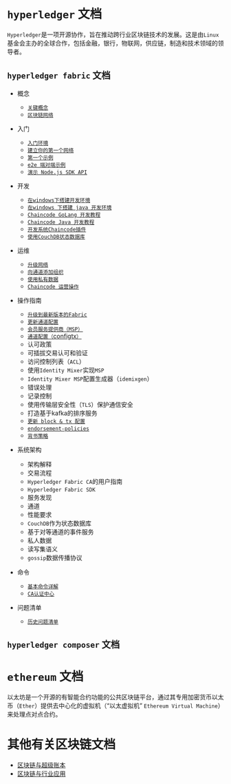 # `hyperledger` 文档
`Hyperledger`是一项开源协作，旨在推动跨行业区块链技术的发展。这是由`Linux`基金会主办的全球合作，包括金融，银行，物联网，供应链，制造和技术领域的领导者。

## `hyperledger fabric` 文档
- 概念
    + [`关键概念`](./hyperledger/hyperledger%20fabric%20关键概念.md)
    + [`区块链网络`](./hyperledger/hyperledger%20fabric%20区块链网络.md) 

- 入门
    + [`入门环境`](./hyperledger/hyperledger%20fabric%20入门.md)
    + [`建立你的第一个网络`](./hyperledger/hyperledger%20fabric%20建立你的第一个网络.md)
    + [`第一个示例`](./hyperledger/hyperledger%20fabric%20第一个示例.md)
    + [`e2e 端对端示例`](./hyperledger/hyperledger%20fabric%20e2e%20端对端示例.md)
    + [`演示 Node.js SDK API`](./hyperledger/hyperledger%20fabric%20演示%20Node.js%20SDK%20API.md)

- 开发
    + [`在windows下搭建开发环境`](./hyperledger/在windows下搭建hyperledger%20fabric%20开发环境.md)
    + [`在windows 下搭建 java 开发环境`](./hyperledger/在windows%20下搭建hyperledger%20fabric%20java%20开发环境.md)
    + [`Chaincode GoLang 开发教程`](./hyperledger/hyperledger%20fabric%20Chaincode%20开发教程.md)
    + [`Chaincode Java 开发教程`](./hyperledger/hyperledger%20fabric%20Chaincode%20Java开发教程.md#)
    + [`开发系统Chaincode插件`](./hyperledger/hyperledger%20fabric%20开发系统链码插件.md)
    + [`使用CouchDB状态数据库`](./hyperledger/hyperledger%20fabric%20中使用CouchDB.md)

- 运维
    + [`升级网络`](./hyperledger/hyperledger%20fabric%20升级网络组建.md)
    + [`向通道添加组织`](./hyperledger/hyperledger%20fabric%20向通道添加组织.md)
    + [`使用私有数据`](./hyperledger/hyperledger%20fabric%20中使用私有数据.md)
    + [`Chaincode 运营操作`](./hyperledger/hyperledger%20fabric%20Chaincode%20运营操作.md)

- 操作指南
    + [`升级到最新版本的Fabric`](./hyperledger/hyperledger%20fabric%20升级网络组建.md)
    + [`更新通道配置`](./hyperledger/hyperledger%20fabric%20更新通道配置.md)
    + [`会员服务提供商（MSP）`](./hyperledger/hyperledger%20fabric%20会员服务提供商.md)
    + [`通道配置（`configtx`）`](./hyperledger/hyperledger%20fabric%20configtx通道配置.md)
    + 认可政策
    + 可插拔交易认可和验证
    + 访问控制列表（`ACL`）
    + 使用`Identity Mixer`实现`MSP`
    + `Identity Mixer MSP`配置生成器（`idemixgen`）
    + 错误处理
    + 记录控制
    + 使用传输层安全性（`TLS`）保护通信安全
    + 打造基于kafka的排序服务
    + [`更新 block & tx 配置`](./hyperledger/hyperledger%20fabric%20更新%20block%20&%20tx%20配置.md)
    + [`endorsement-policies`](./hyperledger/hyperledger%20fabric%20endorsement-policies.md)
    + [`背书策略`](./hyperledger/hyperledger%20fabric%20背书策略.md)

- 系统架构
    + 架构解释
    + 交易流程
    + `Hyperledger Fabric CA`的用户指南
    + `Hyperledger Fabric SDK`
    + 服务发现
    + 通道
    + 性能要求
    + `CouchDB`作为状态数据库
    + 基于对等通道的事件服务
    + 私人数据
    + 读写集语义
    + `gossip`数据传播协议
    
- 命令
    + [`基本命令详解`](./hyperledger/hyperledger%20fabric%20基本命令详解.md)
    + [`CA认证中心`](./hyperledger/hyperledger%20fabric%20CA认证中心.md)

- 问题清单
    + [`历史问题清单`](./hyperledger/hyperledger%20fabric%20历史遗留问题清单.md)


## `hyperledger composer` 文档
    
    
# `ethereum` 文档
以太坊是一个开源的有智能合约功能的公共区块链平台，通过其专用加密货币以太币（`Ether`）提供去中心化的虚拟机（“以太虚拟机” `Ethereum Virtual Machine`）来处理点对点合约。


# 其他有关区块链文档

+ [区块链与超级账本](./区块链与超级账本.md)
+ [区块链与行业应用](./区块链与行业应用.md)